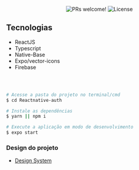 <p align="center">
 <img src="https://img.shields.io/static/v1?label=PRs&message=welcome&color=49AA26&labelColor=000000" alt="PRs welcome!" />

  <img alt="License" src="https://img.shields.io/static/v1?label=license&message=MIT&color=49AA26&labelColor=000000">
</p>

## Tecnologias

- ReactJS
- Typescript
- Native-Base
- Expo/vector-icons
- Firebase

</br>

```bash

# Acesse a pasta do projeto no terminal/cmd
$ cd Reactnative-auth

# Instale as dependências
$ yarn || npm i

# Execute a aplicação em modo de desenvolvimento
$ expo start

```

<h3> 
	Design do projeto
</h3>

- [Design System](https://www.figma.com/file/ypGFX24z0K7uRGIwK67dCH/Untitled/duplicate)

<br/>